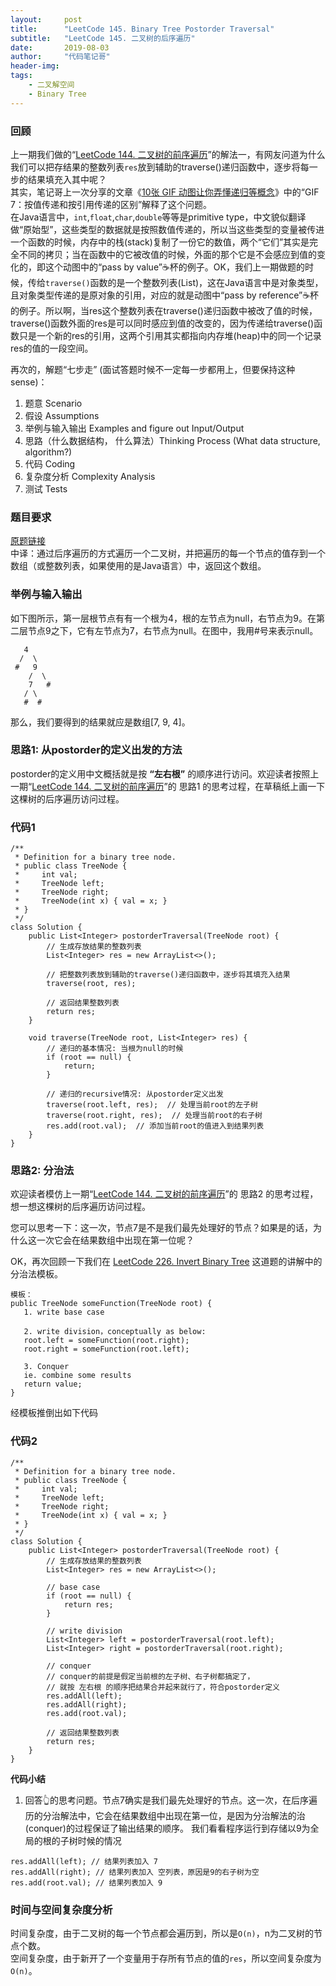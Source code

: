 ```yaml
---
layout:     post
title:      "LeetCode 145. Binary Tree Postorder Traversal"
subtitle:   "LeetCode 145. 二叉树的后序遍历"
date:       2019-08-03
author:     "代码笔记哥"
header-img:
tags:
    - 二叉解空间
    - Binary Tree
---
```

### 回顾
上一期我们做的“[LeetCode 144. 二叉树的前序遍历](https://mp.weixin.qq.com/s?__biz=MzUyODY0MTM4Mg==&mid=2247483853&idx=1&sn=34ae76652ce2c02f16d441ee38ffa530&chksm=fa6c7dc4cd1bf4d203052e64f1326698e408d4a3e392e052f96e6f38abac92c9602f5ec2d524&token=1681623248&lang=zh_CN#rd)”的解法一，有网友问道为什么我们可以把存结果的整数列表`res`放到辅助的traverse()递归函数中，逐步将每一步的结果填充入其中呢？  
其实，笔记哥上一次分享的文章《[10张 GIF 动图让你弄懂递归等概念](https://mp.weixin.qq.com/s?__biz=MzUyODY0MTM4Mg==&mid=2247483857&idx=1&sn=0644253d3a5fcb3f08726b099d01bf09&chksm=fa6c7dd8cd1bf4ceb063c2c182a9599349b250f2f4920d02582ee983706d2d071503867ea5a8&token=1681623248&lang=zh_CN#rd)》中的“GIF 7：按值传递和按引用传递的区别”解释了这个问题。  
在Java语言中，`int`,`float`,`char`,`double`等等是primitive type，中文貌似翻译做“原始型”，这些类型的数据就是按照数值传递的，所以当这些类型的变量被传进一个函数的时候，内存中的栈(stack)复制了一份它的数值，两个“它们”其实是完全不同的拷贝；当在函数中的它被改值的时候，外面的那个它是不会感应到值的变化的，即这个动图中的“pass by value”☕️杯的例子。OK，我们上一期做题的时候，传给`traverse()`函数的是一个整数列表(List<Integer>)，这在Java语言中是对象类型，且对象类型传递的是原对象的引用，对应的就是动图中“pass by reference”☕️杯的例子。所以啊，当res这个整数列表在traverse()递归函数中被改了值的时候，traverse()函数外面的res是可以同时感应到值的改变的，因为传递给traverse()函数只是一个新的res的引用，这两个引用其实都指向内存堆(heap)中的同一个记录res的值的一段空间。  

再次的，解题“七步走” (面试答题时候不一定每一步都用上，但要保持这种sense)：  
1. 题意 Scenario
2. 假设 Assumptions
3. 举例与输入输出 Examples and figure out Input/Output
4. 思路（什么数据结构， 什么算法）Thinking Process (What data structure, algorithm?)
5. 代码 Coding
6. 复杂度分析 Complexity Analysis
7. 测试 Tests

### 题目要求
[原题链接](https://leetcode.com/problems/binary-tree-postorder-traversal/)  
中译：通过后序遍历的方式遍历一个二叉树，并把遍历的每一个节点的值存到一个数组（或整数列表，如果使用的是Java语言）中，返回这个数组。

### 举例与输入输出
如下图所示，第一层根节点有有一个根为4，根的左节点为null，右节点为9。在第二层节点9之下，它有左节点为7，右节点为null。在图中，我用#号来表示null。
```
   4
  /  \
 #   9
    /  \
    7   #
   / \
   #  #
```
那么，我们要得到的结果就应是数组[7, 9, 4]。

### 思路1: 从postorder的定义出发的方法
postorder的定义用中文概括就是按 **“左右根”** 的顺序进行访问。欢迎读者按照上一期“[LeetCode 144. 二叉树的前序遍历](https://mp.weixin.qq.com/s?__biz=MzUyODY0MTM4Mg==&mid=2247483853&idx=1&sn=34ae76652ce2c02f16d441ee38ffa530&chksm=fa6c7dc4cd1bf4d203052e64f1326698e408d4a3e392e052f96e6f38abac92c9602f5ec2d524&token=1681623248&lang=zh_CN#rd)”的 思路1 的思考过程，在草稿纸上画一下这棵树的后序遍历访问过程。

### 代码1
```
/**
 * Definition for a binary tree node.
 * public class TreeNode {
 *     int val;
 *     TreeNode left;
 *     TreeNode right;
 *     TreeNode(int x) { val = x; }
 * }
 */
class Solution {
    public List<Integer> postorderTraversal(TreeNode root) {
        // 生成存放结果的整数列表
        List<Integer> res = new ArrayList<>();

        // 把整数列表放到辅助的traverse()递归函数中，逐步将其填充入结果
        traverse(root, res);

        // 返回结果整数列表
        return res;
    }

    void traverse(TreeNode root, List<Integer> res) {
        // 递归的基本情况: 当根为null的时候
        if (root == null) {
            return;
        }

        // 递归的recursive情况: 从postorder定义出发
        traverse(root.left, res);  // 处理当前root的左子树
        traverse(root.right, res);  // 处理当前root的右子树
        res.add(root.val);  // 添加当前root的值进入到结果列表
    }
}
```

### 思路2: 分治法
欢迎读者模仿上一期“[LeetCode 144. 二叉树的前序遍历](https://mp.weixin.qq.com/s?__biz=MzUyODY0MTM4Mg==&mid=2247483853&idx=1&sn=34ae76652ce2c02f16d441ee38ffa530&chksm=fa6c7dc4cd1bf4d203052e64f1326698e408d4a3e392e052f96e6f38abac92c9602f5ec2d524&token=1681623248&lang=zh_CN#rd)”的 思路2 的思考过程，想一想这棵树的后序遍历访问过程。

您可以思考一下：这一次，节点7是不是我们最先处理好的节点？如果是的话，为什么这一次它会在结果数组中出现在第一位呢？

OK，再次回顾一下我们在 [LeetCode 226. Invert Binary Tree](http://starwavelin.com/2019/06/10/LC-226-invert-binary-tree/) 这道题的讲解中的分治法模板。
```
模板：
public TreeNode someFunction(TreeNode root) {
   1. write base case

   2. write division，conceptually as below:
   root.left = someFunction(root.right);
   root.right = someFunction(root.left);

   3. Conquer
   ie. combine some results
   return value;
}
```

经模板推倒出如下代码

### 代码2
```
/**
 * Definition for a binary tree node.
 * public class TreeNode {
 *     int val;
 *     TreeNode left;
 *     TreeNode right;
 *     TreeNode(int x) { val = x; }
 * }
 */
class Solution {
    public List<Integer> postorderTraversal(TreeNode root) {
        // 生成存放结果的整数列表
        List<Integer> res = new ArrayList<>();

        // base case
        if (root == null) {
            return res;
        }

        // write division
        List<Integer> left = postorderTraversal(root.left);
        List<Integer> right = postorderTraversal(root.right);

        // conquer
        // conquer的前提是假定当前根的左子树、右子树都搞定了，
        // 就按 左右根 的顺序把结果合并起来就行了，符合postorder定义
        res.addAll(left);
        res.addAll(right);
        res.add(root.val);

        // 返回结果整数列表
        return res;
    }
}
```

**代码小结**  
1. 回答👆的思考问题。节点7确实是我们最先处理好的节点。这一次，在后序遍历的分治解法中，它会在结果数组中出现在第一位，是因为分治解法的治(conquer)的过程保证了输出结果的顺序。
我们看看程序运行到存储以9为全局的根的子树时候的情况
```
res.addAll(left); // 结果列表加入 7
res.addAll(right); // 结果列表加入 空列表，原因是9的右子树为空
res.add(root.val); // 结果列表加入 9
```

### 时间与空间复杂度分析
时间复杂度，由于二叉树的每一个节点都会遍历到，所以是`O(n)`，n为二叉树的节点个数。  
空间复杂度，由于新开了一个变量用于存所有节点的值的`res`，所以空间复杂度为`O(n)`。
